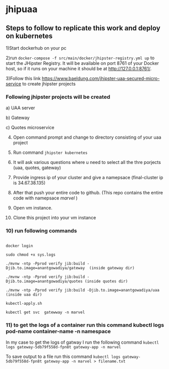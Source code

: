 # jhipuaa

## Steps to follow to replicate this work and deploy on kubernetes

1)Start dockerhub on your pc

2)run ``` docker-compose -f src/main/docker/jhipster-registry.yml up ``` to start the JHipster Registry. It will be available on port 8761 of your Docker host, so if it runs on your machine it should be at http://127.0.0.1:8761/.

3)Follow this link https://www.baeldung.com/jhipster-uaa-secured-micro-service to create jhipster projects

### Following jhipster projects will be created 
a) UAA server

b) Gateway

c) Quotes microservice 

4) Open command prompt and change to directory consisting of your uaa project 

5) Run command ``` jhipster kubernetes ```

6) It will ask various questions where u need to select all the thre porjects (uaa, quotes, gateway)

7) Provide ingress ip of your cluster and give a namepsace (final-cluster ip is 34.67.38.135)

8) After that push your entire code to github. (This repo contains the entire code with namepsace *marvel* )

9) Open vm instance.

10) Clone this project into your vm instance

### 10) run following commands 
``` 

docker login

sudo chmod +x sys.logs

./mvnw -ntp -Pprod verify jib:build -Djib.to.image=anantgowadiya/gateway  (inside gateway dir)

./mvnw -ntp -Pprod verify jib:build -Djib.to.image=anantgowadiya/quotes (inside quotes dir)

./mvnw -ntp -Pprod verify jib:build -Djib.to.image=anantgowadiya/uaa (inside uaa dir)

kubectl-apply.sh

kubectl get svc  gatewway -n marvel

```

### 11) to get the logs of a container run this command kubectl logs pod-name container-name -n namespace

In my case to get the logs of gatway I run the following command ``` kubectl logs gateway-5db79f558d-fpn8t gateway-app -n marvel ```

To save output to a file run this command ``` kubectl logs gateway-5db79f558d-fpn8t gateway-app -n marvel > filename.txt ```


